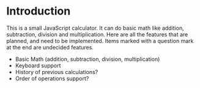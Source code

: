 # Introduction

This is a small JavaScript calculator. It can do basic math like addition, subtraction, division and multiplication. Here are all the features that are planned, and need to be implemented. Items marked with a question mark at the end are undecided features.

* Basic Math (addition, subtraction, division, multiplication)
* Keyboard support
* History of previous calculations?
* Order of operations support?